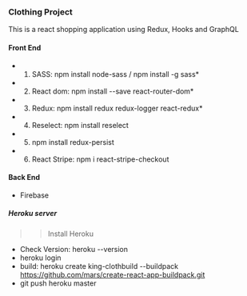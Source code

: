  ### Clothing Project

This is a react shopping application  using Redux, Hooks and GraphQL


 #### Front End

 * 1. SASS: npm install node-sass / npm install -g sass*

 * 2. React dom: npm install --save react-router-dom*

 * 3. Redux: npm install redux redux-logger react-redux*

 * 4. Reselect: npm install reselect

 * 5. npm install redux-persist

 * 6. React Stripe: npm i react-stripe-checkout

 
 #### Back End

 * Firebase

 ##### Heroku server
 >> Install Heroku

 * Check Version: heroku --version
 * heroku login
 * build: heroku create king-clothbuild --buildpack https://github.com/mars/create-react-app-buildpack.git
 * git push heroku master


